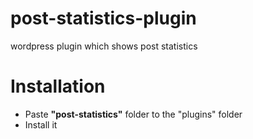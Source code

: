 # post-statistics-plugin
wordpress plugin which shows post statistics



<h1>Installation</h1>

<ul>
<li>Paste <strong>"post-statistics"</strong> folder to the "plugins" folder</li>
<li>Install it</li>
</ul>
